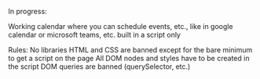 In progress:

Working calendar where you can schedule events, etc., like in google calendar or microsoft teams, etc. built in a script only

Rules:
No libraries
HTML and CSS are banned except for the bare minimum to get a script on the page
All DOM nodes and styles have to be created in the script
DOM queries are banned (querySelector, etc.)
